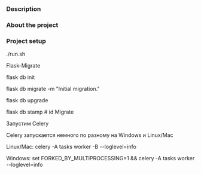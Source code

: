 ### Description


### About the project

### Project setup
 ./run.sh

Flask-Migrate

flask db init

flask db migrate -m "Initial migration."

flask db upgrade

flask db stamp # id Migrate


Запустим Celery

Celery запускается немного по разному на Windows и Linux/Mac

Linux/Mac: celery -A tasks worker -B --loglevel=info

Windows: set FORKED_BY_MULTIPROCESSING=1
            && celery -A tasks worker --loglevel=info